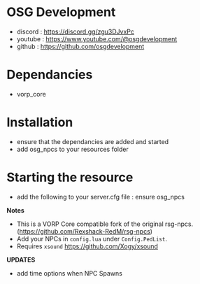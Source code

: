 # OSG Development
- discord : https://discord.gg/zgu3DJvxPc 
- youtube : https://www.youtube.com/@osgdevelopment
- github : https://github.com/osgdevelopment

# Dependancies
- vorp_core

# Installation
- ensure that the dependancies are added and started
- add osg_npcs to your resources folder

# Starting the resource
- add the following to your server.cfg file : ensure osg_npcs


**Notes**
- This is a VORP Core compatible fork of the original rsg-npcs.(https://github.com/Rexshack-RedM/rsg-npcs)
- Add your NPCs in `config.lua` under `Config.PedList`.
- Requires `xsound` https://github.com/Xogy/xsound

**UPDATES**
- add time options when NPC Spawns
